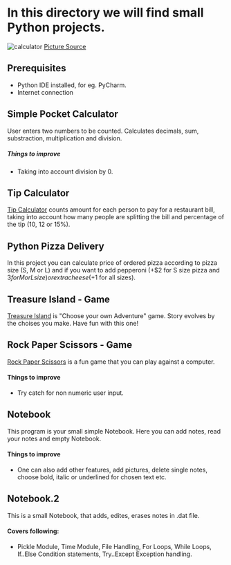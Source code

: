 # In this directory we will find small Python projects.

![calculator](https://user-images.githubusercontent.com/80334153/155100040-1b1c7b44-06d3-4c79-af4a-f7ab5dac35d9.PNG)
[Picture Source](https://uk.pcmag.com/gadgets/75299/nerd-alert-7-iconic-calculators-of-yore)

## Prerequisites
- Python IDE installed, for eg. PyCharm. 
- Internet connection

## Simple Pocket Calculator
User enters two numbers to be counted. Calculates decimals, sum, substraction, multiplication and division.

##### Things to improve
- Taking into account division by 0.

## Tip Calculator
[Tip Calculator](https://replit.com/@Irina-NicoleNic/tip-calculator-start#main.py) counts amount for each person to pay for a restaurant bill, 
taking into account how many people are splitting the bill and percentage of the tip (10, 12 or 15%).

## Python Pizza Delivery
In this project you can calculate price of ordered pizza according to pizza size (S, M or L) and 
if you want to add pepperoni (+$2 for S size pizza and $3 for M or L size) or extra cheese (+$1 for all sizes).

## Treasure Island - Game
[Treasure Island](https://replit.com/@Irina-NicoleNic/treasure-island-start-1#main.py) is "Choose your own Adventure" game. Story evolves by the choises you make. 
Have fun with this one!

## Rock Paper Scissors - Game
[Rock Paper Scissors](https://replit.com/@Irina-NicoleNic/rock-paper-scissors-start#main.py) is a fun game that you can play against a computer.
#### Things to improve
- Try catch for non numeric user input.

## Notebook
This program is your small simple Notebook. Here you can add notes, read your notes and empty Notebook.
#### Things to improve
- One can also add other features, add pictures, delete single notes, choose bold, italic or underlined for chosen text etc.

## Notebook.2
This is a small Notebook, that adds, edites, erases notes in .dat file. 
#### Covers following:
- Pickle Module, Time Module, File Handling, For Loops, While Loops, If..Else Condition statements, Try..Except Exception handling. 
